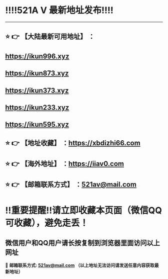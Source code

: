 :bangbang::bangbang:521A V 最新地址发布:bangbang::bangbang:
==
------
## :star: :point_right: 【大陆最新可用地址】 ：
## https://ikun996.xyz
## https://ikun873.xyz
## https://ikun373.xyz
## https://ikun233.xyz
## https://ikun595.xyz


:star: :point_right: 【地址收藏】 ：https://xbdizhi66.com
------
:star: :point_right: 【海外地址】 ：https://iiav0.com
------
:star: :point_right: 【邮箱联系方式】 ：521av@mail.com
------
:bangbang:重要提醒:bangbang:请立即收藏本页面（微信QQ可收藏），避免走丢！
==

微信用户和QQ用户请长按复制到浏览器里面访问以上网址
-

:e-mail: __邮箱联系方式: 521av@mail.com （以上地址无法访问请发送任意内容获取最新地址）__
